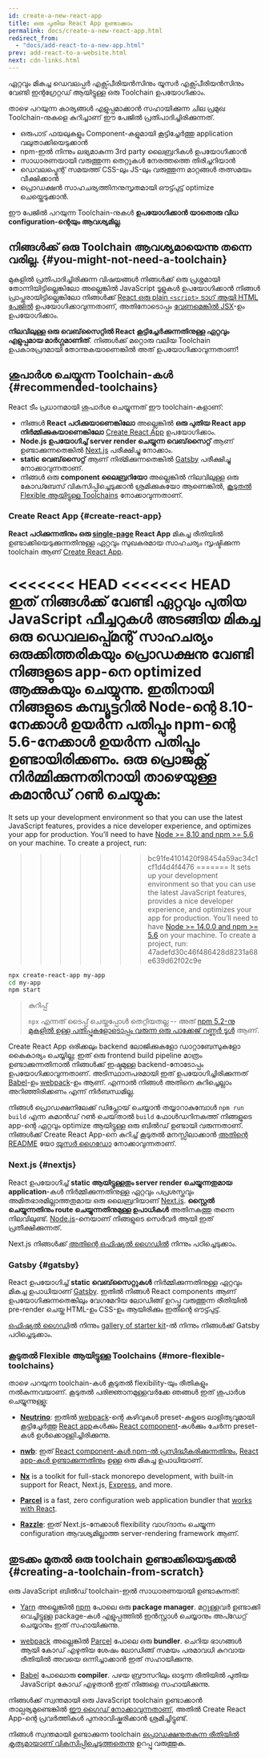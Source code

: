 ```yaml
---
id: create-a-new-react-app
title: ഒരു പുതിയ React App ഉണ്ടാക്കാം
permalink: docs/create-a-new-react-app.html
redirect_from:
  - "docs/add-react-to-a-new-app.html"
prev: add-react-to-a-website.html
next: cdn-links.html
---
```


ഏറ്റവും മികച്ച ഡെവലപ്പർ എക്സ്പീരിയൻസിനും യൂസർ എക്സ്പീരിയൻസിനും വേണ്ടി ഇന്റഗ്രേറ്റഡ് ആയിട്ടുള്ള ഒരു Toolchain ഉപയോഗിക്കാം.

താഴെ പറയുന്ന കാര്യങ്ങൾ എളുപ്പമാക്കാൻ സഹായിക്കുന്ന ചില പ്രമുഖ Toolchain-നുകളെ കുറിച്ചാണ് ഈ പേജിൽ പ്രതിപാദിച്ചിരിക്കുന്നത്.

* ഒരുപാട് ഫയലുകളും Component-കളുമായി കൂട്ടിച്ചേർത്തു application വലുതാക്കിയെടുക്കാൻ
* npm-ഇൽ നിന്നും ലഭ്യമാകുന്ന 3rd party ലൈബ്രറികൾ ഉപയോഗിക്കാൻ
* സാധാരണയായി വരുത്തുന്ന തെറ്റുകൾ നേരത്തത്തെ തിരിച്ചറിയാൻ
* ഡെവലപ്മെന്റ് സമയത്ത് CSS-ലും JS-ലും വരുത്തുന്ന മാറ്റങ്ങൾ തത്സമയം വീക്ഷിക്കാൻ
* പ്രൊഡക്ഷൻ സാഹചര്യത്തിനനുസൃതമായി ഔട്ട്പുട്ട് optimize ചെയ്തെടുക്കാൻ.

ഈ പേജിൽ പറയുന്ന Toolchain-നുകൾ **ഉപയോഗിക്കാൻ യാതൊരു വിധ configuration-ന്റെയും ആവശ്യമില്ല**.

## നിങ്ങൾക്ക് ഒരു Toolchain ആവശ്യമായെന്നു തന്നെ വരില്ല. {#you-might-not-need-a-toolchain}

മുകളിൽ പ്രതിപാദിച്ചിരിക്കുന്ന വിഷയങ്ങൾ നിങ്ങൾക്ക് ഒരു പ്രശ്നമായി തോന്നിയിട്ടില്ലെങ്കിലോ അല്ലെങ്കിൽ JavaScript ടൂളുകൾ ഉപയോഗിക്കാൻ നിങ്ങൾ പ്രാപ്തരായിട്ടില്ലെങ്കിലോ നിങ്ങൾക്ക് [React ഒരു plain `<script>` ടാഗ് ആയി HTML പേജിൽ](/docs/add-react-to-a-website.html) ഉപയോഗിക്കാവുന്നതാണ്, അതിനോടൊപ്പം [വേണമെങ്കിൽ JSX](/docs/add-react-to-a-website.html#optional-try-react-with-jsx)-ഉം ഉപയോഗിക്കാം.

**നിലവിലുള്ള ഒരു വെബ്‌സൈറ്റിൽ React കൂട്ടിച്ചേർക്കുന്നതിനുള്ള ഏറ്റവും എളുപ്പമായ മാർഗ്ഗമാണിത്**. നിങ്ങൾക്ക് മറ്റൊരു വലിയ Toolchain ഉപകാരപ്രദമായി തോന്നുകയാണെങ്കിൽ അത് ഉപയോഗിക്കാവുന്നതാണ്!

## ശുപാർശ ചെയ്യുന്ന Toolchain-കൾ {#recommended-toolchains}

React ടീം പ്രധാനമായി ശുപാർശ ചെയ്യുന്നത് ഈ toolchain-കളാണ്:

- നിങ്ങൾ **React പഠിക്കുയാണെങ്കിലോ** അല്ലെങ്കിൽ **ഒരു പുതിയ React app നിർമ്മിക്കുകയാണെങ്കിലോ** [Create React App](#create-react-app) ഉപയോഗിക്കാം.
- **Node.js ഉപയോഗിച്ച് server render ചെയ്യുന്ന വെബ്‌സൈറ്റ്** ആണ് ഉണ്ടാക്കുന്നതെങ്കിൽ [Next.js](#nextjs) പരീക്ഷിച്ചു നോക്കാം.
- **static വെബ്‌സൈറ്റ്** ആണ് നിര്മിക്കുന്നതെങ്കിൽ [Gatsby](#gatsby) പരീക്ഷിച്ചു നോക്കാവുന്നതാണ്.
- നിങ്ങൾ ഒരു **component ലൈബ്രറിയോ** അല്ലെങ്കിൽ നിലവിലുള്ള ഒരു കോഡ്ബേസ് വികസിപ്പിച്ചെടുക്കാൻ ശ്രമിക്കുകയോ ആണെങ്കിൽ, [കൂടുതൽ Flexible ആയിട്ടുള്ള Toolchains](#more-flexible-toolchains) നോക്കാവുന്നതാണ്.

### Create React App {#create-react-app}

**React പഠിക്കുന്നതിനും** **ഒരു [single-page](/docs/glossary.html#single-page-application) React App** മികച്ച രീതിയിൽ ഉണ്ടാക്കിയെടുക്കുന്നതിനുള്ള ഏറ്റവും സുഖകരമായ സാഹചര്യം സൃഷ്ടിക്കുന്ന toolchain ആണ് [Create React App](https://github.com/facebookincubator/create-react-app).

<<<<<<< HEAD
<<<<<<< HEAD
ഇത് നിങ്ങൾക്ക് വേണ്ടി ഏറ്റവും പുതിയ JavaScript ഫീച്ചറുകൾ അടങ്ങിയ  മികച്ച ഒരു ഡെവലപ്പ്മെന്റ് സാഹചര്യം ഒരുക്കിത്തരികയും പ്രൊഡക്ഷനു വേണ്ടി നിങ്ങളുടെ app-നെ optimized ആക്കുകയും ചെയ്യുന്നു. ഇതിനായി നിങ്ങളുടെ കമ്പ്യൂട്ടറിൽ Node-ന്റെ 8.10-നേക്കാൾ ഉയർന്ന പതിപ്പും npm-ന്റെ 5.6-നേക്കാൾ ഉയർന്ന പതിപ്പും ഉണ്ടായിരിക്കണം. ഒരു പ്രൊജക്റ്റ് നിർമ്മിക്കുന്നതിനായി താഴെയുള്ള കമാൻഡ് റൺ ചെയ്യുക:
=======
It sets up your development environment so that you can use the latest JavaScript features, provides a nice developer experience, and optimizes your app for production. You’ll need to have [Node >= 8.10 and npm >= 5.6](https://nodejs.org/en/) on your machine. To create a project, run:
>>>>>>> bc91fe4101420f98454a59ac34c1cf1d4d4f4476
=======
It sets up your development environment so that you can use the latest JavaScript features, provides a nice developer experience, and optimizes your app for production. You’ll need to have [Node >= 14.0.0 and npm >= 5.6](https://nodejs.org/en/) on your machine. To create a project, run:
>>>>>>> 47adefd30c46f486428d8231a68e639d62f02c9e

```bash
npx create-react-app my-app
cd my-app
npm start
```

>കുറിപ്പ്
>
>`npx` എന്നത് ടൈപ്പ് ചെയ്തപ്പോൾ തെറ്റിയതല്ല -- അത് [npm 5.2-നു മുകളിൽ ഉള്ള പതിപ്പുകളോടൊപ്പം വരുന്ന ഒരു പാക്കേജ് റണ്ണർ ടൂൾ](https://medium.com/@maybekatz/introducing-npx-an-npm-package-runner-55f7d4bd282b) ആണ്.

Create React App ഒരിക്കലും backend ലോജിക്കുകളോ ഡാറ്റാബേസുകളോ കൈകാര്യം ചെയ്യില്ല; ഇത് ഒരു frontend build pipeline മാത്രം ഉണ്ടാക്കുന്നതിനാൽ നിങ്ങൾക്ക് ഇഷ്ടമുള്ള backend-നോടോപ്പം ഉപയോഗിക്കാവുന്നതാണ്. അടിസ്ഥാനപരമായി ഇത് ഉപയോഗിച്ചിരിക്കുന്നത് [Babel](https://babeljs.io/)-ഉം [webpack](https://webpack.js.org/)-ഉം ആണ്. എന്നാൽ നിങ്ങൾ അതിനെ കുറിച്ചെല്ലാം അറിഞ്ഞിരിക്കണം എന്ന് നിർബന്ധമില്ല.

നിങ്ങൾ പ്രൊഡക്ഷനിലേക്ക് ഡിപ്ലോയ് ചെയ്യാൻ തയ്യാറാകുമ്പോൾ `npm run build` എന്ന കമാൻഡ് റൺ ചെയ്‌താൽ `build` ഫോൾഡറിനകത്ത് നിങ്ങളുടെ app-ന്റെ ഏറ്റവും optimize ആയിട്ടുള്ള ഒരു ബിൽഡ് ഉണ്ടായി വരുന്നതാണ്. നിങ്ങൾക്ക് Create React App-നെ കുറിച്ച് കൂടുതൽ മനസ്സിലാക്കാൻ [അതിന്റെ README](https://github.com/facebookincubator/create-react-app#create-react-app--) യോ [യൂസർ ഗൈഡോ](https://facebook.github.io/create-react-app/) നോക്കാവുന്നതാണ്.

### Next.js {#nextjs}

React ഉപയോഗിച്ച്‌ **static ആയിട്ടുള്ളതും server render ചെയ്യുന്നതുമായ application**-കൾ നിർമ്മിക്കുന്നതിനുള്ള ഏറ്റവും പപ്രശസ്തവും അമിതഭാരമില്ലാത്തതുമായ ഒരു ലൈബ്രറിയാണ്  [Next.js](https://nextjs.org/). **സ്റ്റൈൽ ചെയ്യുന്നതിനും route ചെയ്യുന്നതിനുമുള്ള ഉപാധികൾ** അതിനകത്തു തന്നെ നിലവിലുണ്ട്. [Node.js](https://nodejs.org/)-നെയാണ് നിങ്ങളുടെ സെർവർ ആയി ഇത് പ്രതീക്ഷിക്കുന്നത്.

Next.js നിങ്ങൾക്ക് [അതിന്റെ ഒഫിഷ്യൽ ഗൈഡിൽ](https://nextjs.org/learn/) നിന്നും പഠിച്ചെടുക്കാം.

### Gatsby {#gatsby}

React ഉപയോഗിച്ച് **static വെബ്‌സൈറ്റുകൾ** നിർമ്മിക്കുന്നതിനുള്ള ഏറ്റവും മികച്ച ഉപാധിയാണ് [Gatsby](https://www.gatsbyjs.org/). ഇതിൽ നിങ്ങൾ React components ആണ് ഉപയോഗിക്കുന്നതെങ്കിലും വേഗമേറിയ ലോഡിങ്ങ് ഉറപ്പു വരുത്തുന്ന രീതിയിൽ pre-render ചെയ്ത HTML-ഉം CSS-ഉം ആയിരിക്കും ഇതിന്റെ ഔട്ട്പുട്ട്.

[ഒഫിഷ്യൽ ഗൈഡി](https://www.gatsbyjs.org/docs/)ൽ നിന്നും [gallery of starter kit](https://www.gatsbyjs.org/docs/gatsby-starters/)-ൽ നിന്നും നിങ്ങൾക്ക് Gatsby പഠിച്ചെടുക്കാം.

### കൂടുതൽ Flexible ആയിട്ടുള്ള Toolchains {#more-flexible-toolchains}

താഴെ പറയുന്ന toolchain-കൾ കൂടുതൽ flexibility-യും രീതികളും നൽകുന്നവയാണ്. കൂടുതൽ പരിജ്ഞാനമുള്ളവർക്കേ ഞങ്ങൾ ഇത് ശുപാർശ ചെയ്യുന്നുള്ളൂ:

- **[Neutrino](https://neutrinojs.org/)**: ഇതിൽ [webpack](https://webpack.js.org/)-ന്റെ കഴിവുകൾ preset-കളുടെ ലാളിത്യവുമായി കൂട്ടിച്ചേർത്തു [React app](https://neutrinojs.org/packages/react/)കൾക്കും [React component](https://neutrinojs.org/packages/react-components/)-കൾക്കും ചേർന്ന preset-കൾ ഉൾക്കൊള്ളിച്ചിരിക്കുന്നു.

- **[nwb](https://github.com/insin/nwb)**: ഇത് [React component-കൾ npm-ൽ പ്രസിദ്ധീകരിക്കുന്നതിനും](https://github.com/insin/nwb/blob/master/docs/guides/ReactComponents.md#developing-react-components-and-libraries-with-nwb), [React app-കൾ ഉണ്ടാക്കുന്നതിനും](https://github.com/insin/nwb/blob/master/docs/guides/ReactApps.md#developing-react-apps-with-nwb) ഉള്ള ഒരു മികച്ച ഉപാധിയാണ്.

- **[Nx](https://nx.dev/react)** is a toolkit for full-stack monorepo development, with built-in support for React, Next.js, [Express](https://expressjs.com/), and more.

- **[Parcel](https://parceljs.org/)** is a fast, zero configuration web application bundler that [works with React](https://parceljs.org/recipes/react/).

- **[Razzle](https://github.com/jaredpalmer/razzle)**: ഇത് Next.js-നേക്കാൾ flexibility വാഗ്‌ദാനം ചെയ്യുന്ന configuration ആവശ്യമില്ലാത്ത server-rendering framework ആണ്.

## തുടക്കം മുതൽ ഒരു toolchain ഉണ്ടാക്കിയെടുക്കൽ {#creating-a-toolchain-from-scratch}

ഒരു JavaScript ബിൽഡ് toolchain-ഇൽ സാധാരണയായി ഉണ്ടാകുന്നത്:

* [Yarn](https://yarnpkg.com/) അല്ലെങ്കിൽ [npm](https://www.npmjs.com/) പോലെ ഒരു **package manager**. മറ്റുള്ളവർ ഉണ്ടാക്കി വെച്ചിട്ടുള്ള package-കൾ എളുപ്പത്തിൽ ഇൻസ്റ്റാൾ ചെയ്യാനും അപ്ഡേറ്റ് ചെയ്യാനും ഇത് സഹായിക്കുന്നു.

* [webpack](https://webpack.js.org/) അല്ലെങ്കിൽ [Parcel](https://parceljs.org/) പോലെ ഒരു **bundler**. ചെറിയ ഭാഗങ്ങൾ ആയി കോഡ് എഴുതിയ ശേഷം ലോഡിങ്ങ് സമയം പരമാവധി കുറവായ രീതിയിൽ അവയെ ഒന്നിച്ചാക്കാൻ ഇത് സഹായിക്കുന്നു.

* [Babel](https://babeljs.io/) പോലൊരു **compiler**. പഴയ ബ്രൗസറിലും ഓടുന്ന രീതിയിൽ പുതിയ JavaScript കോഡ് എഴുതാൻ ഇത് നിങ്ങളെ സഹായിക്കുന്നു.

നിങ്ങൾക്ക് സ്വന്തമായി ഒരു JavaScript toolchain ഉണ്ടാക്കാൻ താല്പര്യമുണ്ടെങ്കിൽ [ഈ ഗൈഡ് നോക്കാവുന്നതാണ്](https://blog.usejournal.com/creating-a-react-app-from-scratch-f3c693b84658), അതിൽ Create React App-ന്റെ പ്രവർത്തികൾ പുനരാവിഷ്കരിക്കാൻ ശ്രമിച്ചിട്ടുണ്ട്.

നിങ്ങൾ സ്വന്തമായി ഉണ്ടാക്കുന്ന toolchain [പ്രൊഡക്ഷനുതകുന്ന രീതിയിൽ കൃത്യമായാണ് വികസിപ്പിച്ചെടുത്തതെന്നു](/docs/optimizing-performance.html#use-the-production-build) ഉറപ്പു വരുത്തുക.
